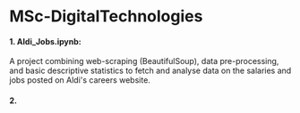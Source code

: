 # MSc-DigitalTechnologies

#### 1. Aldi_Jobs.ipynb: 
A project combining web-scraping (BeautifulSoup), data pre-processing, and basic descriptive statistics to fetch and analyse data on the salaries and jobs posted on Aldi's careers website.
#### 2. 
